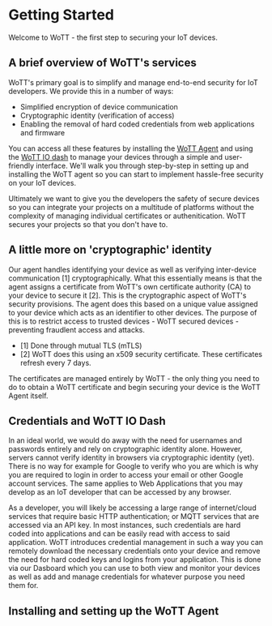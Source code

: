# Getting Started

Welcome to WoTT - the first step to securing your IoT devices.

## A brief overview of WoTT's services

WoTT's primary goal is to simplify and manage end-to-end security for IoT developers. 
We provide this in a number of ways:

- Simplified encryption of device communication
- Cryptographic identity (verification of access)
- Enabling the removal of hard coded credentials from web applications and firmware

You can access all these features by installing the [WoTT Agent](https://github.com/WoTTsecurity/agent) and using the [WoTT IO dash](https://dash.wott.io) to manage your devices through a simple and user-friendly interface. We'll walk you through step-by-step in setting up and installing the WoTT agent so you can start to implement hassle-free security on your IoT devices. 

Ultimately we want to give you the developers the safety of secure devices so you can integrate your projects on a multitude of platforms without the complexity of managing individual certificates or authenitication. WoTT secures your projects so that you don't have to.

## A little more on 'cryptographic' identity

Our agent handles identifying your device as well as verifying inter-device communication [1] cryptographically. What this essentially means is that the agent assigns a certificate from WoTT's own certificate authority (CA) to your device to secure it [2]. This is the cryptographic aspect of WoTT's security provisions. The agent does this based on a unique value assigned to your device which acts as an identifier to other devices. 
The purpose of this is to restrict access to trusted devices - WoTT secured devices - preventing fraudlent access and attacks. 

* [1] Done through mutual TLS (mTLS)
* [2] WoTT does this using an x509 security certificate. These certificates refresh every 7 days.

The certificates are managed entirely by WoTT - the only thing you need to do to obtain a WoTT certificate and begin securing your device is the WoTT Agent itself.

## Credentials and WoTT IO Dash

In an ideal world, we would do away with the need for usernames and passwords entirely and rely on cryptographic identity alone. However, servers cannot verify identity in browsers via cryptographic identity (yet). There is no way for example for Google to verify who you are which is why you are required to login in order to access your email or other Google account services. The same applies to Web Applications that you may develop as an IoT developer that can be accessed by any browser.

As a developer, you will likely be accessing a large range of internet/cloud services that require basic HTTP authentication; or MQTT services that are accessed via an API key. In most instances, such credentials are hard coded into applications and can be easily read with access to said application. WoTT introduces credential management in such a way you can remotely download the necessary credentials onto your device and remove the need for hard coded keys and logins from your application. This is done via our Dasboard which you can use to both view and monitor your devices as well as add and manage credentials for whatever purpose you need them for.

## Installing and setting up the WoTT Agent

